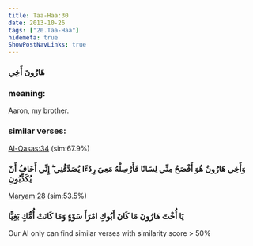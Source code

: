 ```yaml
---
title: Taa-Haa:30
date: 2013-10-26
tags: ["20.Taa-Haa"]
hidemeta: true 
ShowPostNavLinks: true 
---
```

### هَارُونَ أَخِي
### meaning: 
Aaron, my brother.
### similar verses: 

[Al-Qasas:34](/28/34) (sim:67.9%)

### وَأَخِي هَارُونُ هُوَ أَفْصَحُ مِنِّي لِسَانًا فَأَرْسِلْهُ مَعِيَ رِدْءًا يُصَدِّقُنِي ۖ إِنِّي أَخَافُ أَنْ يُكَذِّبُونِ

[Maryam:28](/19/28) (sim:53.5%)

### يَا أُخْتَ هَارُونَ مَا كَانَ أَبُوكِ امْرَأَ سَوْءٍ وَمَا كَانَتْ أُمُّكِ بَغِيًّا

Our AI only can find similar verses with similarity score > 50% 


